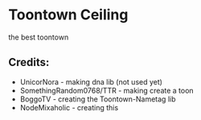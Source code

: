 # Toontown Ceiling
the best toontown

## Credits:

* UnicorNora - making dna lib (not used yet)
* SomethingRandom0768/TTR - making create a toon
* BoggoTV - creating the Toontown-Nametag lib
* NodeMixaholic - creating this
